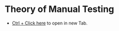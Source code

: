 # Theory of Manual Testing
 - [Ctrl + Click here](https://github.com/RouthKiranBabu/Masai-School-Journey/blob/main/Placements/Placement%20Interview%20Question%20DOC/Manual%20Testing.pdf) to open in new Tab.
